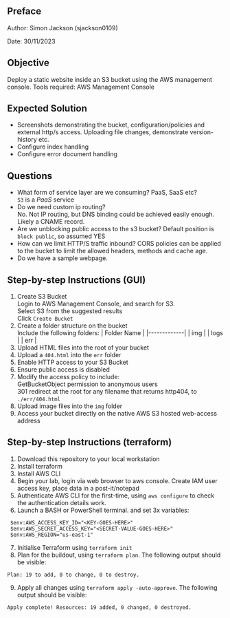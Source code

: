 ## Preface

Author: Simon Jackson (sjackson0109)

Date: 30/11/2023

## Objective
Deploy a static website inside an S3 bucket using the AWS management console. Tools required: AWS Management Console

## Expected Solution
- Screenshots demonstrating the bucket, configuration/policies and external http/s access. Uploading file changes, demonstrate version-history etc.
- Configure index handling
- Configure error document handling

## Questions
- What form of service layer are we consuming? PaaS, SaaS etc?
 <br> `S3` is a *PaaS* service
- Do we need custom ip routing?
 <br> No. Not IP routing, but DNS binding could be achieved easily enough. Likely a CNAME record.
- Are we unblocking public access to the s3 bucket? Default position is `block public`, so assumed YES
- How can we limit HTTP/S traffic inbound? CORS policies can be applied to the bucket to limit the allowed headers, methods and cache age.
- Do we have a sample webpage. 

## Step-by-step Instructions (GUI)
1. Create S3 Bucket
 <br> Login to AWS Management Console, and search for S3.
 <br> Select S3 from the suggested results
 <br> Click `Create Bucket`
2. Create a folder structure on the bucket
 <br> Include the following folders:
   | Folder Name | 
   |-------------|
   | img |
   | logs |
   | err | 
3. Upload HTML files into the root of your bucket
4. Upload a `404.html` into the `err` folder
5. Enable HTTP access to your S3 Bucket
6. Ensure public access is disabled
7. Modify the access policy to include:
 <br> GetBucketObject permission to anonymous users
 <br> 301 redirect at the root for any filename that returns http404, to `./err/404.html` 
8. Upload image files into the `img` folder
9. Access your bucket directly on the native AWS S3 hosted web-access address

## Step-by-step Instructions (terraform)
1. Download this repository to your local workstation
2. Install terraform
3. Install AWS CLI
4. Begin your lab, login via web browser to aws console. Create IAM user access key, place data in a post-it/notepad
5. Authenticate AWS CLI for the first-time, using `aws configure` to check the authentication details work.
6. Launch a BASH or PowerShell terminal. and set 3x variables:
```
 $env:AWS_ACCESS_KEY_ID="<KEY-GOES-HERE>"
 $env:AWS_SECRET_ACCESS_KEY="<SECRET-VALUE-GOES-HERE>"
 $env:AWS_REGION="us-east-1"
```
7. Initialise Terraform using `terraform init`
8. Plan for the buildout, using `terraform plan`. The following output should be visible:
```
Plan: 19 to add, 0 to change, 0 to destroy.
```
9. Apply all changes using `terraform apply -auto-approve`. The following output should be visible:
```
Apply complete! Resources: 19 added, 0 changed, 0 destroyed.
```